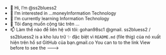 - 👋 Hi, I’m @ss2bluess2
- 👀 I’m interested in ...moneyInformation Technology
- 🌱 I’m currently learning Information Technology
- 💞️ Tôi đang muốn cộng tác trên ...
- 📫 Làm thế nào để liên hệ với tôi: gohan98sc1 @gmail.
ss2bluess2 / ss2bluess2 is a kho lưu trữ ✨ đặc biệt vì `README.md` (file thig) của nó xuất hiện trên hồ sơ GitHub của bạn.gmail.co
You can to to the link View before to see the
--->
